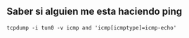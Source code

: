 

## Saber si alguien me esta haciendo ping
```
tcpdump -i tun0 -v icmp and 'icmp[icmptype]=icmp-echo'
```